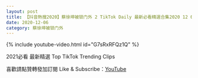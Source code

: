```yaml
---
layout: post
title: 【抖音熱搜2020】蔡徐坤被锁门外 2 TikTok Daily 最新必看精選合集2020 12 06
date: 2020-12-06
category: 蔡徐坤被锁门外
---
```


{% include youtube-video.html id="G7sRxRFQz1Q" %}

2021必看 最新精選 Top TikTok Trending Clips

喜歡請點贊轉發加訂閱 Like & Subscribe：[YouTube](https://www.youtube.com/channel/UCAoR7VcanIPd04uEq_GIylA/videos)

